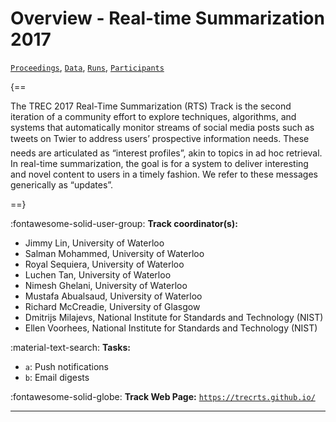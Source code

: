 # Overview - Real-time Summarization 2017

[`Proceedings`](./proceedings.md), [`Data`](./data.md), [`Runs`](./runs.md), [`Participants`](./participants.md)

{==

The TREC 2017 Real-Time Summarization (RTS) Track is the second iteration of a community effort to explore techniques, algorithms, and systems that automatically monitor streams of social media posts such as tweets on Twier to address users’ prospective information needs. These needs are articulated as “interest profiles”, akin to topics in ad hoc retrieval. In real-time summarization, the goal is for a system to deliver interesting and novel content to users in a timely fashion. We refer to these messages generically as “updates”.

==}

:fontawesome-solid-user-group: **Track coordinator(s):**

- Jimmy Lin, University of Waterloo 
- Salman Mohammed, University of Waterloo 
- Royal Sequiera, University of Waterloo 
- Luchen Tan, University of Waterloo 
- Nimesh Ghelani, University of Waterloo 
- Mustafa Abualsaud, University of Waterloo 
- Richard McCreadie, University of Glasgow 
- Dmitrijs Milajevs, National Institute for Standards and Technology (NIST) 
- Ellen Voorhees, National Institute for Standards and Technology (NIST) 

:material-text-search: **Tasks:**

- `a`: Push notifications 
- `b`: Email digests 

:fontawesome-solid-globe: **Track Web Page:** [`https://trecrts.github.io/`](https://trecrts.github.io/) 

---


